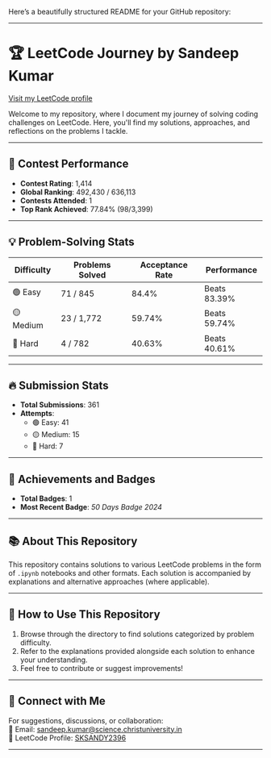 Here’s a beautifully structured README for your GitHub repository:

---

# 🏆 LeetCode Journey by Sandeep Kumar  
[Visit my LeetCode profile](https://leetcode.com/u/SKSANDY2396/)  

Welcome to my repository, where I document my journey of solving coding challenges on LeetCode. Here, you'll find my solutions, approaches, and reflections on the problems I tackle.  

---

## 🚀 Contest Performance  
- **Contest Rating**: 1,414  
- **Global Ranking**: 492,430 / 636,113  
- **Contests Attended**: 1  
- **Top Rank Achieved**: 77.84% (98/3,399)  

---

## 💡 Problem-Solving Stats  
| **Difficulty** | **Problems Solved** | **Acceptance Rate** | **Performance** |  
|----------------|---------------------|---------------------|----------------|  
| 🟢 Easy        | 71 / 845           | 84.4%              | Beats 83.39%  |  
| 🟡 Medium      | 23 / 1,772         | 59.74%             | Beats 59.74%  |  
| 🔴 Hard        | 4 / 782            | 40.63%             | Beats 40.61%  |  

---

## 🔥 Submission Stats  
- **Total Submissions**: 361  
- **Attempts**:  
  - 🟢 Easy: 41  
  - 🟡 Medium: 15  
  - 🔴 Hard: 7  

---

## 🏅 Achievements and Badges  
- **Total Badges**: 1  
- **Most Recent Badge**: *50 Days Badge 2024*  

---

## 📚 About This Repository  
This repository contains solutions to various LeetCode problems in the form of `.ipynb` notebooks and other formats. Each solution is accompanied by explanations and alternative approaches (where applicable).  

---

## 🌟 How to Use This Repository  
1. Browse through the directory to find solutions categorized by problem difficulty.  
2. Refer to the explanations provided alongside each solution to enhance your understanding.  
3. Feel free to contribute or suggest improvements!

---

## 💬 Connect with Me  
For suggestions, discussions, or collaboration:  
📧 Email: sandeep.kumar@science.christuniversity.in  
🔗 LeetCode Profile: [SKSANDY2396](https://leetcode.com/u/SKSANDY2396/)  

---

